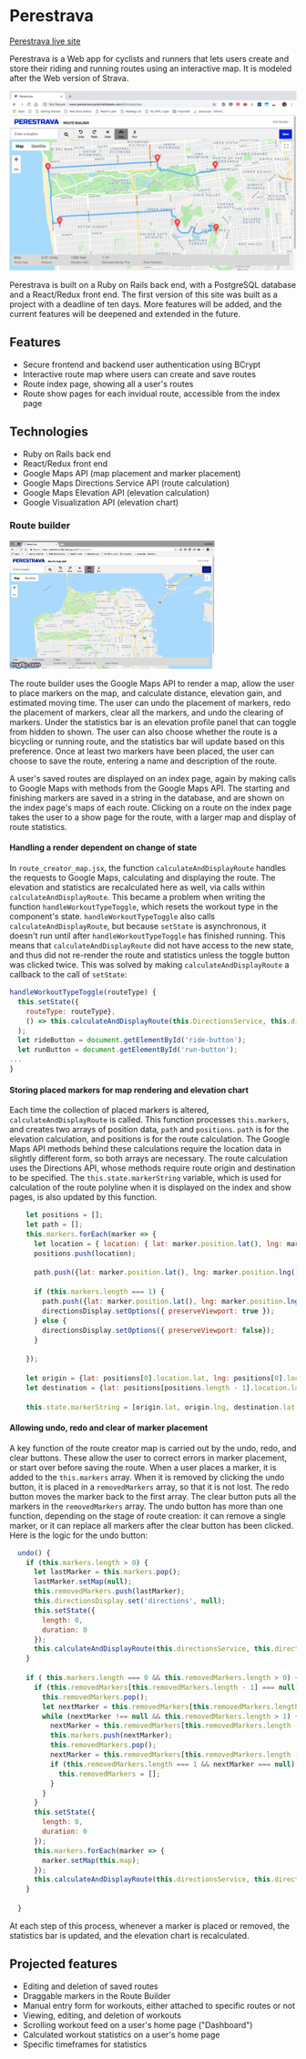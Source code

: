 # Perestrava

[Perestrava live site](https://perestrava.herokuapp.com/#/)

Perestrava is a Web app for cyclists and runners that lets users create and store
their riding and running routes using an interactive map. It is modeled after
the Web version of Strava.

![Route builder screenshot](route_builder_screenshot.png)

Perestrava is built on a Ruby on Rails back end, with a PostgreSQL database and a
React/Redux front end. The first version of this site was built as a project with
a deadline of ten days. More features will be added, and the current features
will be deepened and extended in the future.

## Features

* Secure frontend and backend user authentication using BCrypt
* Interactive route map where users can create and save routes
* Route index page, showing all a user's routes
* Route show pages for each invidual route, accessible from the index page

## Technologies 

* Ruby on Rails back end 
* React/Redux front end 
* Google Maps API (map placement and marker placement)
* Google Maps Directions Service API (route calculation)
* Google Maps Elevation API (elevation calculation)
* Google Visualization API (elevation chart)

### Route builder

![Route builder demo](route_demo.gif)

The route builder uses the Google Maps API to render a map, allow the user to
place markers on the map, and calculate distance, elevation gain, and estimated
moving time. The user can undo the placement of markers, redo the placement of
markers, clear all the markers, and undo the clearing of markers. Under the
statistics bar is an elevation profile panel that can toggle from hidden to
shown. The user can also choose whether the route is a bicycling or running
route, and the statistics bar will update based on this preference. Once at least
two markers have been placed, the user can choose to save the route, entering
a name and description of the route.

A user's saved routes are displayed on an index page, again by making calls to
Google Maps with methods from the Google Maps API. The starting and finishing
markers are saved in a string in the database, and are shown on the index page's
maps of each route. Clicking on a route on the index page takes the user to a show 
page for the route, with a larger map and display of route statistics.

#### Handling a render dependent on change of state

In `route_creator_map.jsx`, the function `calculateAndDisplayRoute` handles the requests
to Google Maps, calculating and displaying the route. The elevation and statistics
are recalculated here as well, via calls within `calculateAndDisplayRoute`. This became
a problem when writing the function `handleWorkoutTypeToggle`, which resets the workout
type in the component's state. `handleWorkoutTypeToggle` also calls `calculateAndDisplayRoute`,
but because `setState` is asynchronous, it doesn't run until after `handleWorkoutTypeToggle` has
finished running. This means that `calculateAndDisplayRoute` did not have access to the
new state, and thus did not re-render the route and statistics unless the toggle
button was clicked twice. This was solved by making `calculateAndDisplayRoute` a
callback to the call of `setState`:

```javascript
handleWorkoutTypeToggle(routeType) {
  this.setState({
    routeType: routeType},
    () => this.calculateAndDisplayRoute(this.DirectionsService, this.directionsDisplay)
  );
  let rideButton = document.getElementById('ride-button');
  let runButton = document.getElementById('run-button');
...
}
```
#### Storing placed markers for map rendering and elevation chart 

Each time the collection of placed markers is altered, `calculateAndDisplayRoute` is called. This function 
processes `this.markers`, and creates two arrays of position data, `path` and `positions`. `path` is for the elevation calculation, and positions is for the route calculation. The Google Maps API methods behind these calculations require the location data in slightly different form, so both arrays are necessary. The route calculation uses the Directions API, whose methods require route origin and destination to be 
specified. The `this.state.markerString` variable, which is used for calculation of the route polyline when it is displayed on the index and show pages, is also updated by this function.


```javascript 
    let positions = [];
    let path = [];
    this.markers.forEach(marker => {
      let location = { location: { lat: marker.position.lat(), lng: marker.position.lng() } };
      positions.push(location);

      path.push({lat: marker.position.lat(), lng: marker.position.lng()});

      if (this.markers.length === 1) {
        path.push({lat: marker.position.lat(), lng: marker.position.lng()});
        directionsDisplay.setOptions({ preserveViewport: true });
      } else {
        directionsDisplay.setOptions({ preserveViewport: false});
      }

    });

    let origin = {lat: positions[0].location.lat, lng: positions[0].location.lng};
    let destination = {lat: positions[positions.length - 1].location.lat, lng: positions[positions.length -1].location.lng};

    this.state.markerString = [origin.lat, origin.lng, destination.lat, destination.lng].join(",");
```

#### Allowing undo, redo and clear of marker placement 

A key function of the route creator map is carried out by the undo, redo, and clear buttons. 
These allow the user to correct errors in marker placement, or start over before saving the route. 
When a user places a marker, it is added to the `this.markers` array. When it is removed by clicking the undo button, 
it is placed in a `removedMarkers` array, so that it is not lost. The redo button moves the marker back to the 
first array. The clear button puts all the markers in the `removedMarkers` array. The undo button has 
more than one function, depending on the stage of route creation: it can remove a single marker, or it can replace all markers after the clear button has been clicked. Here is the logic for the undo button: 

```javascript 
  undo() {
    if (this.markers.length > 0) {
      let lastMarker = this.markers.pop();
      lastMarker.setMap(null);
      this.removedMarkers.push(lastMarker);
      this.directionsDisplay.set('directions', null);
      this.setState({
        length: 0,
        duration: 0
      });
      this.calculateAndDisplayRoute(this.directionsService, this.directionsDisplay);
    }

    if ( this.markers.length === 0 && this.removedMarkers.length > 0) {
      if (this.removedMarkers[this.removedMarkers.length - 1] === null) {
        this.removedMarkers.pop();
        let nextMarker = this.removedMarkers[this.removedMarkers.length - 1];
        while (nextMarker !== null && this.removedMarkers.length > 1) {
          nextMarker = this.removedMarkers[this.removedMarkers.length - 1];
          this.markers.push(nextMarker);
          this.removedMarkers.pop();
          nextMarker = this.removedMarkers[this.removedMarkers.length - 1];
          if (this.removedMarkers.length === 1 && nextMarker === null) {
            this.removedMarkers = [];
          }
        }
      }
      this.setState({
        length: 0,
        duration: 0
      });
      this.markers.forEach(marker => {
        marker.setMap(this.map);
      });
      this.calculateAndDisplayRoute(this.directionsService, this.directionsDisplay);
    }

  }
```

At each step of this process, whenever a marker is placed or removed, the statistics bar is 
updated, and the elevation chart is recalculated. 

## Projected features

* Editing and deletion of saved routes
* Draggable markers in the Route Builder
* Manual entry form for workouts, either attached to specific routes or not
* Viewing, editing, and deletion of workouts
* Scrolling workout feed on a user's home page ("Dashboard")
* Calculated workout statistics on a user's home page
* Specific timeframes for statistics
